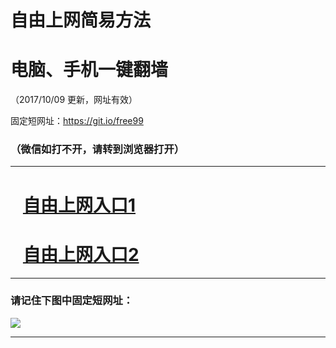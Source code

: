 ﻿# 自由上网简易方法

# 电脑、手机一键翻墙

（2017/10/09 更新，网址有效）

固定短网址：https://git.io/free99

### （微信如打不开，请转到浏览器打开）


***





# &nbsp;&nbsp; <a href="http://ft1502521082.fwq-tz-1001.info/fwqtz01.html?t=100900118021 " target="_blank">自由上网入口1</a>
# &nbsp;&nbsp; <a href="http://ft2000816117.fwq-tz-1002.info/fwqtz02.html?t=100900126468 " target="_blank">自由上网入口2</a>
***

### 请记住下图中固定短网址：

<img src="https://s3-us-west-2.amazonaws.com/fwq-1001/yjfq-20170905okok.png" /> 


***

